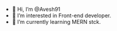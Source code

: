 - 👋 Hi, I’m @Avesh91
- 👀 I’m interested in Front-end developer.
- 🌱 I’m currently learning MERN stck.


<!---
Avesh91/Avesh91 is a ✨ special ✨ repository because its `README.md` (this file) appears on your GitHub profile.
You can click the Preview link to take a look at your changes.
--->
